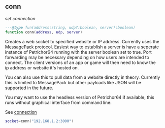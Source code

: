 ## conn

_set connection_

```lua
---@type fun(address:string, udp?:boolean, server?:boolean)
function conn(address, udp, server)
```

Creates a web socket to specified website or IP address. Currently uses the [MessagePack](https://msgpack.org/) protocol. Easiest way to establish a server is have a seperate instance of Petrichor64 running with the server boolean set to true. Port forwarding may be necessary depending on how users are intended to connect. The client versions of an app or game will then need to know the ip address or website it's hosted on.

You can also use this to pull data from a website directly in theory. Currently this is limited to MessagePack but other payloads like JSON will be supported in the future.

You may want to use the headless version of Petrichor64 if available, this runs without graphical interface from command line.

See [connection]()

```lua
socket=conn("192.168.1.2:3000")

```
